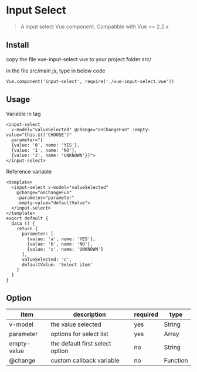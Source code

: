 # Input Select

> A input select Vue component. Compatible with Vue >= 2.2.x

## Install

copy the file vue-input-select.vue to your project folder src/

in the file src/main.js, type in below code

``` vue
Vue.component('input-select', require('./vue-input-select.vue'))
```

## Usage

Variable in tag
```vue
<input-select
  v-model="valueSelected" @change="onChangeFun" :empty-value="this.$t('CHOOSE')"
  parameter="[
  {value: '0', name: 'YES'},
  {value: '1', name: 'NO'},
  {value: '2', name: 'UNKNOWN'}]">
</input-select>
```
Reference variable
```vue
<template>
  <input-select v-model="valueSelected"
    @change="onChangeFun"
    :parameter="parameter"
    :empty-value="defaultValue">
  </input-select>
</template>
export default {
  data () {
    return {
      parameter: [
        {value: 'a', name: 'YES'},
        {value: 'b', name: 'NO'},
        {value: 'c', name: 'UNKNOWN'}
      ],
      valueSelected: 'c',
      defaultValue: 'Select item'
    }
  }
}
```

## Option

| item        | description                     | required | type     |
| ----------- | ------------------------------- | -------- | -------- |
| v-model     | the value selected              | yes      | String   |
| parameter   | options for select list         | yes      | Array    |
| empty-value | the default first select option | no       | String   |
| @change     | custom callback variable        | no       | Function |

